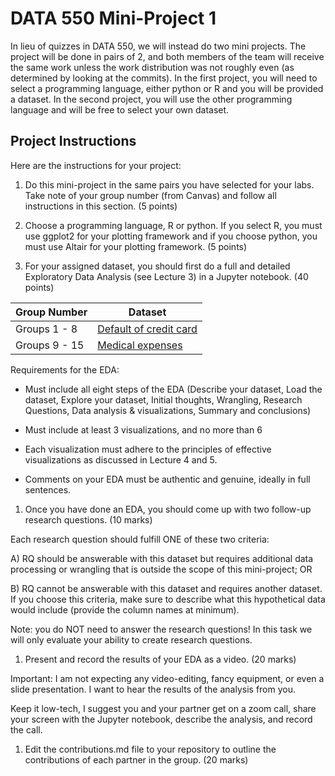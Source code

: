 # DATA 550 Mini-Project 1

In lieu of quizzes in DATA 550, we will instead do two mini projects.
The project will be done in pairs of 2, and both members of the team will receive the same work unless the work distribution was not roughly even (as determined by looking at the commits).
In the first project, you will need to select a programming language, either python or R and you will be provided a dataset.
In the second project, you will use the other programming language and will be free to select your own dataset.

## Project Instructions

Here are the instructions for your project:

1. Do this mini-project in the same pairs you have selected for your labs. Take note of your group number (from Canvas) and follow all instructions in this section. (5 points)

1. Choose a programming language, R or python. If you select R, you must use ggplot2 for your plotting framework and if you choose python, you must use Altair for your plotting framework. (5 points)

1. For your assigned dataset, you should first do a full and detailed Exploratory Data Analysis (see Lecture 3) in a Jupyter notebook. (40 points)

| Group Number | Dataset |
| ------------ | ------- |
| Groups 1 - 8 | [Default of credit card](https://archive.ics.uci.edu/ml/datasets/default+of+credit+card+clients) |
| Groups 9 - 15 | [Medical expenses](https://gist.github.com/meperezcuello/82a9f1c1c473d6585e750ad2e3c05a41) |

Requirements for the EDA:

- Must include all eight steps of the EDA (Describe your dataset, Load the dataset, Explore your dataset, Initial thoughts, Wrangling, Research Questions, Data analysis & visualizations, Summary and conclusions)

- Must include at least 3 visualizations, and no more than 6

- Each visualization must adhere to the principles of effective visualizations as discussed in Lecture 4 and 5.

- Comments on your EDA must be authentic and genuine, ideally in full sentences.

1. Once you have done an EDA, you should come up with two follow-up research questions. (10 marks)

Each research question should fulfill ONE of these two criteria:

A) RQ should be answerable with this dataset but requires additional data processing or wrangling that is outside the scope of this mini-project; OR

B) RQ cannot be answerable with this dataset and requires another dataset. If you choose this criteria, make sure to describe what this hypothetical data would include (provide the column names at minimum).

Note: you do NOT need to answer the research questions! In this task we will only evaluate your ability to create research questions.

1. Present and record the results of your EDA as a video. (20 marks)

Important: I am not expecting any video-editing, fancy equipment, or even a slide presentation. 
I want to hear the results of the analysis from you.

Keep it low-tech, I suggest you and your partner get on a zoom call, share your screen with the Jupyter notebook, describe the analysis, and record the call. 

1. Edit the contributions.md file to your repository to outline the contributions of each partner in the group. (20 marks)
